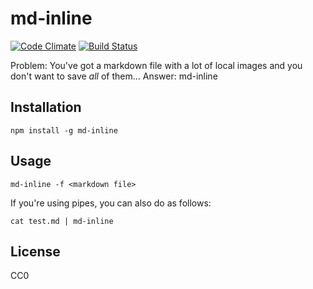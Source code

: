 # md-inline

[![Code Climate](https://codeclimate.com/github/vzvenyach/md-inline/badges/gpa.svg)](https://codeclimate.com/github/vzvenyach/md-inline)
[![Build Status](https://travis-ci.org/vzvenyach/md-inline.svg?branch=master)](https://travis-ci.org/vzvenyach/md-inline)

Problem: You've got a markdown file with a lot of local images and you don't want to save _all_ of them...
Answer: md-inline

## Installation

`npm install -g md-inline`

## Usage

`md-inline -f <markdown file>`

If you're using pipes, you can also do as follows:

`cat test.md | md-inline`

## License

CC0
